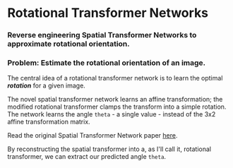 # Rotational Transformer Networks
### Reverse engineering Spatial Transformer Networks to approximate rotational orientation.

### Problem: Estimate the rotational orientation of an image.
The central idea of a rotational transformer network is to learn the optimal ***rotation*** for a given image. 

The novel spatial transformer network learns an affine transformation; the modified rotational transformer clamps the transform into a simple rotation. The network learns the angle `theta` - a single value - instead of the 3x2 affine transformation matrix. 

Read the original Spatial Transformer Network paper [here](https://arxiv.org/abs/1506.02025). 
  

By reconstructing the spatial transformer into a, as I'll call it, rotational transformer, we can extract our predicted angle `theta`.